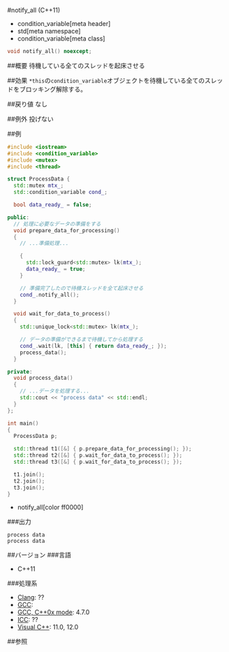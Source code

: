 #notify_all (C++11)
* condition_variable[meta header]
* std[meta namespace]
* condition_variable[meta class]

```cpp
void notify_all() noexcept;
```

##概要
待機している全てのスレッドを起床させる


##効果
`*this`の`condition_variable`オブジェクトを待機している全てのスレッドをブロッキング解除する。


##戻り値
なし


##例外
投げない


##例
```cpp
#include <iostream>
#include <condition_variable>
#include <mutex>
#include <thread>

struct ProcessData {
  std::mutex mtx_;
  std::condition_variable cond_;

  bool data_ready_ = false;

public:
  // 処理に必要なデータの準備をする
  void prepare_data_for_processing()
  {
    // ...準備処理...

    {
      std::lock_guard<std::mutex> lk(mtx_);
      data_ready_ = true;
    }

    // 準備完了したので待機スレッドを全て起床させる
    cond_.notify_all();
  }

  void wait_for_data_to_process()
  {
    std::unique_lock<std::mutex> lk(mtx_);

    // データの準備ができるまで待機してから処理する
    cond_.wait(lk, [this] { return data_ready_; });
    process_data();
  }

private:
  void process_data()
  {
    // ...データを処理する...
    std::cout << "process data" << std::endl;
  }
};

int main()
{
  ProcessData p;

  std::thread t1([&] { p.prepare_data_for_processing(); });
  std::thread t2([&] { p.wait_for_data_to_process(); });
  std::thread t3([&] { p.wait_for_data_to_process(); });

  t1.join();
  t2.join();
  t3.join();
}
```
* notify_all[color ff0000]

###出力
```
process data
process data
```

##バージョン
###言語
- C++11

###処理系
- [Clang](/implementation.md#clang): ??
- [GCC](/implementation.md#gcc): 
- [GCC, C++0x mode](/implementation.md#gcc): 4.7.0
- [ICC](/implementation.md#icc): ??
- [Visual C++](/implementation.md#visual_cpp): 11.0, 12.0


##参照


